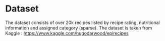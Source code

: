# Dataset
The dataset consists of over 20k recipes listed by recipe rating, nutritional information and assigned category (sparse). 
The dataset is taken from Kaggle : https://www.kaggle.com/hugodarwood/epirecipes

